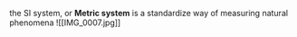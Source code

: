 the SI system, or **Metric system** is a standardize way of measuring natural phenomena
![[IMG_0007.jpg]]
